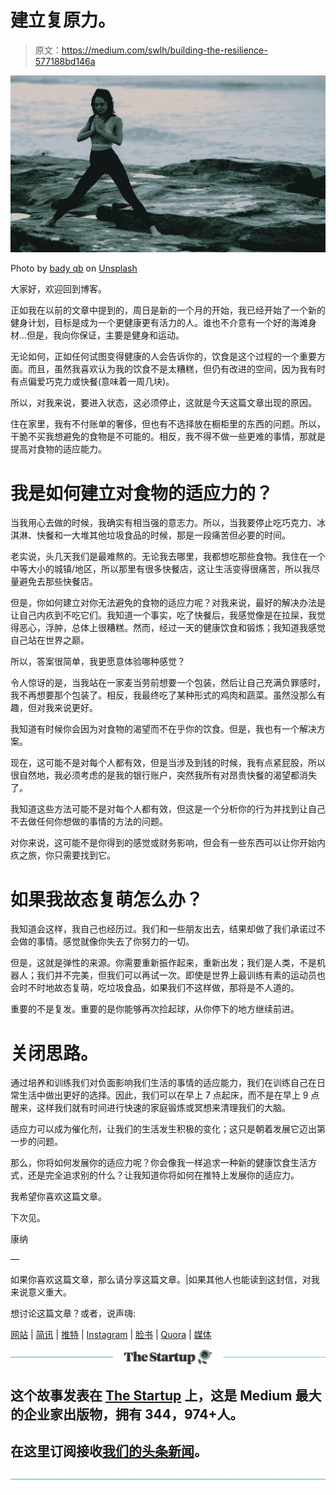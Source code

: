 # 建立复原力。

> 原文：<https://medium.com/swlh/building-the-resilience-577188bd146a>

![](img/e0de10312bc43f00dffba0f5ee0295dd.png)

Photo by [bady qb](https://unsplash.com/photos/chrXKN7J8ic?utm_source=unsplash&utm_medium=referral&utm_content=creditCopyText) on [Unsplash](https://unsplash.com/search/photos/fitness?utm_source=unsplash&utm_medium=referral&utm_content=creditCopyText)

大家好，欢迎回到博客。

正如我在以前的文章中提到的，周日是新的一个月的开始，我已经开始了一个新的健身计划，目标是成为一个更健康更有活力的人。谁也不介意有一个好的海滩身材…但是，我向你保证，主要是健身和运动。

无论如何，正如任何试图变得健康的人会告诉你的，饮食是这个过程的一个重要方面。而且，虽然我喜欢认为我的饮食不是太糟糕，但仍有改进的空间，因为我有时有点偏爱巧克力或快餐(意味着一周几块)。

所以，对我来说，要进入状态，这必须停止，这就是今天这篇文章出现的原因。

住在家里，我有不付账单的奢侈，但也有不选择放在橱柜里的东西的问题。所以，干脆不买我想避免的食物是不可能的。相反，我不得不做一些更难的事情，那就是提高对食物的适应能力。

# 我是如何建立对食物的适应力的？

当我用心去做的时候，我确实有相当强的意志力。所以，当我要停止吃巧克力、冰淇淋、快餐和一大堆其他垃圾食品的时候，那是一段痛苦但必要的时间。

老实说，头几天我们是最难熬的。无论我去哪里，我都想吃那些食物。我住在一个中等大小的城镇/地区，所以那里有很多快餐店，这让生活变得很痛苦，所以我尽量避免去那些快餐店。

但是，你如何建立对你无法避免的食物的适应力呢？对我来说，最好的解决办法是让自己内疚到不吃它们。我知道一个事实，吃了快餐后，我感觉像是在拉屎，我觉得恶心，浮肿，总体上很糟糕。然而，经过一天的健康饮食和锻炼；我知道我感觉自己站在世界之巅。

所以，答案很简单，我更愿意体验哪种感觉？

令人惊讶的是，当我站在一家麦当劳前想要一个包装，然后让自己充满负罪感时，我不再想要那个包装了。相反，我最终吃了某种形式的鸡肉和蔬菜。虽然没那么有趣，但对我来说更好。

我知道有时候你会因为对食物的渴望而不在乎你的饮食。但是，我也有一个解决方案。

现在，这可能不是对每个人都有效，但是当涉及到钱的时候，我有点紧屁股，所以很自然地，我必须考虑的是我的银行账户，突然我所有对昂贵快餐的渴望都消失了。

我知道这些方法可能不是对每个人都有效，但这是一个分析你的行为并找到让自己不去做任何你想做的事情的方法的问题。

对你来说，这可能不是你得到的感觉或财务影响，但会有一些东西可以让你开始内疚之旅，你只需要找到它。

# 如果我故态复萌怎么办？

我知道会这样，我自己也经历过。我们和一些朋友出去，结果却做了我们承诺过不会做的事情。感觉就像你失去了你努力的一切。

但是，这就是弹性的来源。你需要重新振作起来，重新出发；我们是人类，不是机器人；我们并不完美，但我们可以再试一次。即使是世界上最训练有素的运动员也会时不时地故态复萌，吃垃圾食品，如果我们不这样做，那将是不人道的。

重要的不是复发。重要的是你能够再次捡起球，从你停下的地方继续前进。

# 关闭思路。

通过培养和训练我们对负面影响我们生活的事情的适应能力，我们在训练自己在日常生活中做出更好的选择。因此，我们可以在早上 7 点起床，而不是在早上 9 点醒来，这样我们就有时间进行快速的家庭锻炼或冥想来清理我们的大脑。

适应力可以成为催化剂，让我们的生活发生积极的变化；这只是朝着发展它迈出第一步的问题。

那么，你将如何发展你的适应力呢？你会像我一样追求一种新的健康饮食生活方式，还是完全追求别的什么？让我知道你将如何在推特上发展你的适应力。

我希望你喜欢这篇文章。

下次见。

康纳

—

如果你喜欢这篇文章，那么请分享这篇文章。|如果其他人也能读到这封信，对我来说意义重大。

想讨论这篇文章？或者，说声嗨:

[网站](https://conermurphy.com/) | [简讯](https://www.getrevue.co%2Fprofile%2Fconermurphy/) | [推特](https://twitter.com/ConerMMurphy) | [Instagram](https://www.instagram.com/conermurphy/) | [脸书](https://www.facebook.com/ConerMMurphy/) | [Quora](https://www.quora.com/profile/Coner-Murphy) | [媒体](/@conermurphy)

[![](img/308a8d84fb9b2fab43d66c117fcc4bb4.png)](https://medium.com/swlh)

## 这个故事发表在 [The Startup](https://medium.com/swlh) 上，这是 Medium 最大的企业家出版物，拥有 344，974+人。

## 在这里订阅接收[我们的头条新闻](http://growthsupply.com/the-startup-newsletter/)。

[![](img/b0164736ea17a63403e660de5dedf91a.png)](https://medium.com/swlh)